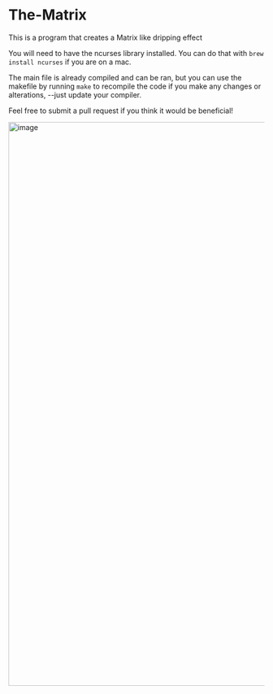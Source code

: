 # The-Matrix
This is a program that creates a Matrix like dripping effect 

You will need to have the ncurses library installed. You can do that with `brew install ncurses` if you are on a mac. 

The main file is already compiled and can be ran, but you can use the makefile by running `make` to recompile the code if you make any changes or alterations, --just update your compiler. 

Feel free to submit a pull request if you think it would be beneficial!

<img width="1110" alt="image" src="https://github.com/user-attachments/assets/ff4ee546-2eeb-4bf5-9257-f341d48edd21" />
